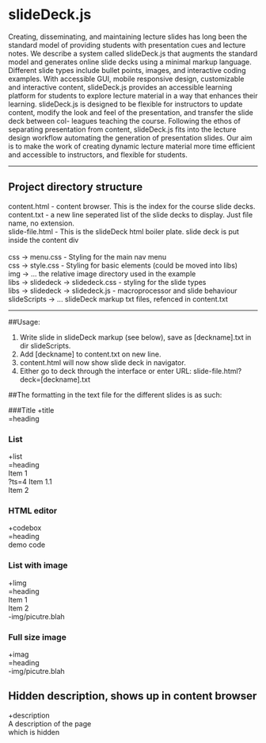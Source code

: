 # slideDeck.js
Creating, disseminating, and maintaining lecture slides has long been the standard model of providing students with presentation cues and lecture notes. We describe a system called slideDeck.js that augments the standard model and generates online slide decks using a minimal markup language. Different slide types include bullet points, images, and interactive coding examples. With accessible GUI, mobile responsive design, customizable and interactive content, slideDeck.js provides an accessible learning platform for students to explore lecture material in a way that enhances their learning. slideDeck.js is designed to be flexible for instructors to update content, modify the look and feel of the presentation, and transfer the slide deck between col- leagues teaching the course. Following the ethos of separating presentation from content, slideDeck.js fits into the lecture design workflow automating the generation of presentation slides. Our aim is to make the work of creating dynamic lecture material more time efficient and accessible to instructors, and flexible for students.

---
## Project directory structure

content.html - content browser. This is the index for the course slide decks.<br/>
content.txt - a new line seperated list of the slide decks to display. Just file name, no extension.<br/>
slide-file.html - This is the slideDeck html boiler plate. slide deck is put inside the content div<br/>
<br/>
css -> menu.css - Styling for the main nav menu<br/>
css -> style.css - Styling for basic elements (could be moved into libs)<br/>
img -> ... the relative image directory used in the example<br/>
libs -> slidedeck -> slidedeck.css - styling for the slide types<br/>
libs -> slidedeck -> slidedeck.js - macroprocessor and slide behaviour<br/>
slideScripts -> ... slideDeck markup txt files, refenced in content.txt

---

##Usage:
1. Write slide in slideDeck markup (see below), save as [deckname].txt in dir slideScripts.
2. Add [deckname] to content.txt on new line.
3. content.html will now show slide deck in navigator.
4. Either go to deck through the interface or enter URL: slide-file.html?deck=[deckname].txt



##The formatting in the text file for the different slides is as such:

###Title 
+title<br/>
=heading

### List 
+list<br/>
=heading<br/>
Item 1<br />
?ts=4  Item 1.1<br />
Item 2

### HTML editor 
+codebox<br/>
=heading<br/>
demo code

### List with image 
+limg<br/>
=heading<br/>
Item 1<br/>
Item 2<br/>
-img/picutre.blah

### Full size image
+imag<br/>
=heading<br/>
-img/picutre.blah

## Hidden description, shows up in content browser
+description<br/>
A description of the page<br/>
which is hidden 